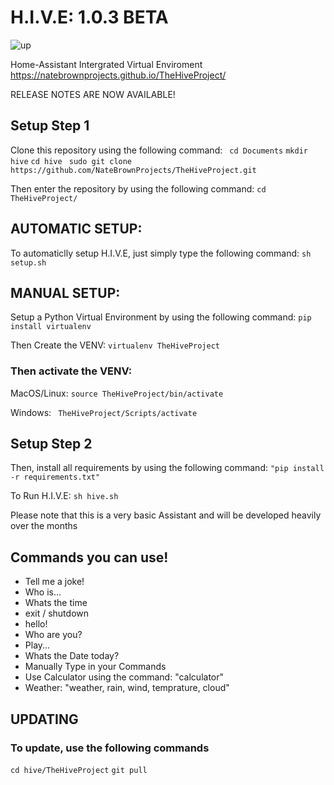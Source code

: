 # H.I.V.E: 1.0.3 BETA #
![up](https://user-images.githubusercontent.com/80300015/117555900-52d31100-b0b7-11eb-9775-94d4e947fae1.png)

Home-Assistant Intergrated Virtual Enviroment
https://natebrownprojects.github.io/TheHiveProject/

RELEASE NOTES ARE NOW AVAILABLE!
## Setup Step 1
Clone this repository using the following command:
``` cd Documents```
``` mkdir hive ```
``` cd hive ```
``` sudo git clone https://github.com/NateBrownProjects/TheHiveProject.git```

Then enter the repository by using the following command:
```cd TheHiveProject/```
## AUTOMATIC SETUP:
To automaticlly setup H.I.V.E, just simply type the following command:
``` sh setup.sh ```  

## MANUAL SETUP:
Setup a Python Virtual Environment by using the following command:
```pip install virtualenv```


Then Create the VENV:
```virtualenv TheHiveProject```

### Then activate the VENV: ###

MacOS/Linux: ```source TheHiveProject/bin/activate```

Windows: ``` TheHiveProject/Scripts/activate```


## Setup Step 2

Then, install all requirements by using the following command:
```"pip install -r requirements.txt"```

To Run H.I.V.E:
```sh hive.sh```



Please note that this is a very basic Assistant and will be developed heavily over the months
## Commands you can use! ##

- Tell me a joke!
- Who is...
- Whats the time
- exit / shutdown
- hello!
- Who are you?
- Play... 
- Whats the Date today?
- Manually Type in your Commands
- Use Calculator using the command: "calculator"
- Weather: "weather, rain, wind, temprature, cloud"


## UPDATING ##

### To update, use the following commands ##
``` cd hive/TheHiveProject ```
``` git pull ```
